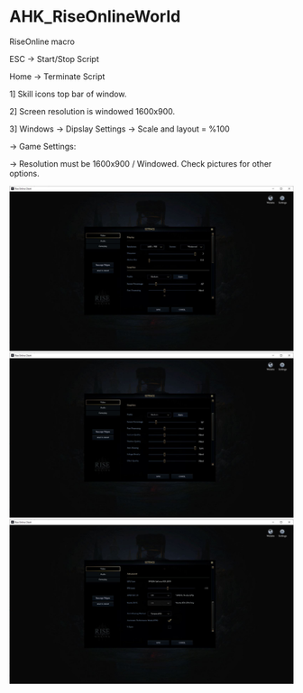 # AHK_RiseOnlineWorld
RiseOnline macro

ESC -> Start/Stop Script

Home -> Terminate Script

1] Skill icons top bar of window.

2] Screen resolution is windowed 1600x900.

3] Windows -> Dipslay Settings -> Scale and layout = %100

  -> Game Settings:

  -> Resolution must be 1600x900 / Windowed. Check pictures for other options.

![alt text](https://github.com/pirik3/AHK_RiseOnlineWorld/blob/main/rise_opt_1.JPG?raw=true)
![alt text](https://github.com/pirik3/AHK_RiseOnlineWorld/blob/main/rise_opt_2.JPG?raw=true)
![alt text](https://github.com/pirik3/AHK_RiseOnlineWorld/blob/main/rise_opt_3.JPG?raw=true)
